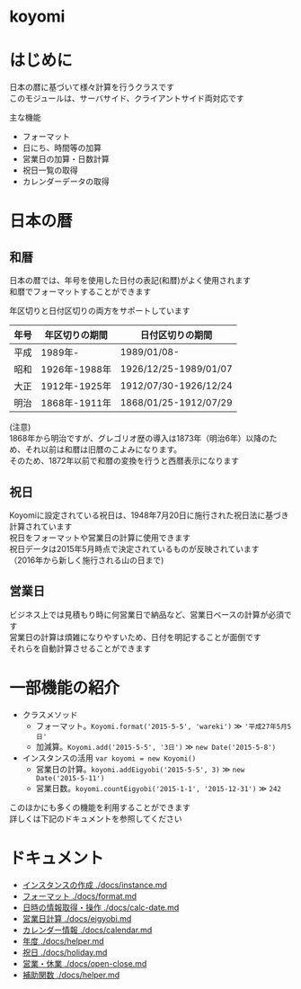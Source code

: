 # koyomi

# はじめに

日本の暦に基づいて様々計算を行うクラスです  
このモジュールは、サーバサイド、クライアントサイド両対応です

主な機能

  + フォーマット
  + 日にち、時間等の加算
  + 営業日の加算・日数計算
  + 祝日一覧の取得
  + カレンダーデータの取得

# 日本の暦

## 和暦

日本の暦では、年号を使用した日付の表記(和暦)がよく使用されます  
和暦でフォーマットすることができます

年区切りと日付区切りの両方をサポートしています

| 年号 | 年区切りの期間 | 日付区切りの期間      |
|------|--------------- |-----------------------|
| 平成 | 1989年-        | 1989/01/08-           |
| 昭和 | 1926年-1988年  | 1926/12/25-1989/01/07 |
| 大正 | 1912年-1925年  | 1912/07/30-1926/12/24 |
| 明治 | 1868年-1911年  | 1868/01/25-1912/07/29 |

(注意)  
1868年から明治ですが、グレゴリオ歴の導入は1873年（明治6年）以降のため、それ以前は和暦は旧暦のこよみになります。  
そのため、1872年以前で和暦の変換を行うと西暦表示になります

## 祝日

Koyomiに設定されている祝日は、1948年7月20日に施行された祝日法に基づき計算されています  
祝日をフォーマットや営業日の計算に使用できます  
祝日データは2015年5月時点で決定されているものが反映されています  
（2016年から新しく施行される山の日まで)

## 営業日

ビジネス上では見積もり時に何営業日で納品など、営業日ベースの計算が必須です  
営業日の計算は煩雑になりやすいため、日付を明記することが面倒です  
それらを自動計算させることができます


# 一部機能の紹介

  + クラスメソッド
      + フォーマット。`Koyomi.format('2015-5-5', 'wareki')` &#x226B; `'平成27年5月5日'`
      + 加減算。`Koyomi.add('2015-5-5', '3日')` &#x226B; `new Date('2015-5-8')`
  + インスタンスの活用 `var koyomi = new Koyomi()`
      + 営業日の計算。`koyomi.addEigyobi('2015-5-5', 3)` &#x226B; `new Date('2015-5-11')`
      + 営業日数。`koyomi.countEigyobi('2015-1-1', '2015-12-31')` &#x226B; `242`

このほかにも多くの機能を利用することができます  
詳しくは下記のドキュメントを参照してください

# ドキュメント

  + [インスタンスの作成 ./docs/instance.md](./docs/instance.md)
  + [フォーマット ./docs/format.md](./docs/format.md)
  + [日時の情報取得・操作 ./docs/calc-date.md](./docs/calc-date.md)
  + [営業日計算 ./docs/eigyobi.md](./docs/eigyobi.md)
  + [カレンダー情報 ./docs/calendar.md](./docs/calendar.md)
  + [年度 ./docs/helper.md](./docs/nendo.md)
  + [祝日 ./docs/holiday.md](./docs/holiday.md)
  + [営業・休業 ./docs/open-close.md](./docs/open-close.md)
  + [補助関数 ./docs/helper.md](./docs/helper.md)
